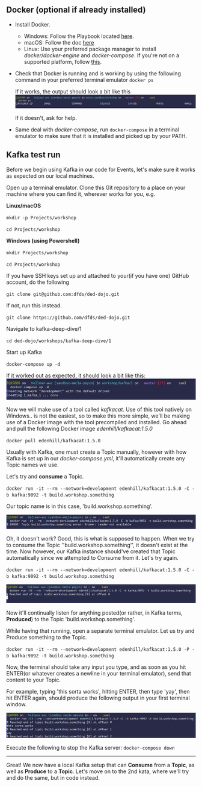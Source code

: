 ## Docker (optional if already installed)
* Install Docker.
  * Windows: Follow the Playbook located [here](https://playbooks.dfds.cloud/install/docker.html).
  * macOS: Follow the doc [here](https://docs.docker.com/docker-for-mac/install/)
  * Linux: Use your preferred package manager to install *docker*/*docker-engine* and *docker-compose*. If you're not on a supported platform, follow [this](https://docs.docker.com/install/linux/docker-ce/binaries/).

* Check that Docker is running and is working by using the following command in your preferred terminal emulator ```docker ps```
  
  If it works, the output should look a bit like this
  ![docker ps screenshot](img/01.png)

  If it doesn't, ask for help.

* Same deal with *docker-compose*, run `docker-compose` in a terminal emulator to make sure that it is installed and picked up by your PATH.


## Kafka test run
Before we begin using Kafka in our code for Events, let's make sure it works as expected on our local machines.

Open up a terminal emulator. Clone this Git repository to a place on your machine where you can find it, wherever works for you, e.g.

**Linux/macOS**

`mkdir -p Projects/workshop`

`cd Projects/workshop`


**Windows (using Powershell)**

`mkdir Projects/workshop`

`cd Projects/workshop`


If you have SSH keys set up and attached to your(if you have one) GitHub account, do the following

`git clone git@github.com:dfds/ded-dojo.git`

If not, run this instead.

`git clone https://github.com/dfds/ded-dojo.git` 

Navigate to kafka-deep-dive/1

`cd ded-dojo/workshops/kafka-deep-dive/1 `

Start up Kafka

`docker-compose up -d`

If it worked out as expected, it should look a bit like this:
![docker-compose up](img/02.png)

Now we will make use of a tool called *kafkacat*. Use of this tool natively on Windows.. is not the easiest, so to make this more simple, we'll be making use of a Docker image with the tool precompiled and installed. Go ahead and pull the following Docker image *edenhill/kafkacat:1.5.0*

`docker pull edenhill/kafkacat:1.5.0`

Usually with Kafka, one must create a Topic manually, however with how Kafka is set up in our *docker-compose.yml*, it'll automatically create any Topic names we use.

Let's try and **consume** a Topic.

`docker run -it --rm --network=development edenhill/kafkacat:1.5.0 -C -b kafka:9092 -t build.workshop.something`

Our topic name is in this case, 'build.workshop.something'.

![kafka consume 01](img/03.png)

Oh, it doesn't work? Good, this is what is supposed to happen. When we try to consume the Topic ''build.workshop.something'', it doesn't exist at the time. Now however, our Kafka instance should've created that Topic automatically since we attempted to Consume from it. Let's try again.

`docker run -it --rm --network=development edenhill/kafkacat:1.5.0 -C -b kafka:9092 -t build.workshop.something`

![kafka consume 02](img/04.png)

Now it'll continually listen for anything posted(or rather, in Kafka terms, **Produced**) to the Topic 'build.workshop.something'.

While having that running, open a separate terminal emulator. Let us try and Produce something to the Topic.

`docker run -it --rm --network=development edenhill/kafkacat:1.5.0 -P -b kafka:9092 -t build.workshop.something`

Now, the terminal should take any input you type, and as soon as you hit ENTER(or whatever creates a newline in your terminal emulator), send that content to your Topic.

For example, typing 'this sorta works', hitting ENTER, then type 'yay', then hit ENTER again, should produce the following output in your first terminal window.

![kafka consume 03](img/06.png)

Execute the following to stop the Kafka server:
`docker-compose down`

---
Great! We now have a local Kafka setup that can **Consume** from a **Topic**, as well as **Produce** to a **Topic**. Let's move on to the 2nd kata, where we'll try and do the same, but in code instead.
